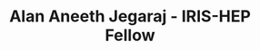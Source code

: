 ---
permalink: /fellows/AlanAneethJegaraj.html
layout: fellow
pagetype: fellow
active: false
title: Alan Aneeth Jegaraj - IRIS-HEP Fellow
fellow-name: Alan Aneeth Jegaraj
project_title: Matrix Factorization for Primary Vertex Reconstruction in LHCb
focus-area: ia
dates:
  start: 2020-06-01
  end: 2020-08-31
photo: /assets/images/team/fellows-2020/Alan-AneethJegaraj.jpeg
institution: University of Cincinnati
website:
e-mail: aneethaj@mail.uc.edu
mentors:
- Gowtham Atluri (Asst. Professor, Dept. EECS, UC)
- Mike Sokoloff (Professor, Dept. Physics, UC)
project_goal: "The Large Hadron Collider beauty detector (LHCb) aims to answer the\
  \ question \u201CWhy is matter more prevalent than anti-matter in the         observable\
  \ Universe\u201D by studying beauty/bottom quarks (b-quarks) and their anti-matter\
  \ counterpart (b anti-quarks) which were abundant at the time after Big-Bang. The\
  \ LHCb detector is expected to produce 4Tb/sec of data when it starts running in\
  \ 2021 after the LS2 maintenance is completed. This calls for efficient track and\
  \ primary vertex (PV) reconstruction algorithms to analyze data effectively within\
  \ a practical time frame using relatively low powered computers. This project aims\
  \ to develop a python workflow to test the viability of matrix factorization for\
  \ PV identification, specifically Matrix tri-factorization with orthogonality constraints.\n"
proposal: /assets/pdf/fellows-2020/Fellow-Alan-AneethJegaraj-Proposal.pdf
presentations:
- title: Matrix Factorization for PV finding in LHCb
  date: 2020-10-05
  url: https://indico.cern.ch/event/946431/contributions/3976996/attachments/2115968/3560329/Jegaraj-Fellowship-Presentation_2020.pdf
  meeting: IRIS-HEP Topical Meetings
  meetingurl: https://indico.cern.ch/event/946431/
  recordingurl: https://www.youtube.com/watch?v=6gCp1BwQHdg
  focus-area: ia
current_status: >
  <strong>September 2022</strong> - Undergraduate Research Assistant at University
  of Cincinnati
github-username: alanjoshua
linkedin-profile: https://www.linkedin.com/in/alan-joshua-aneeth-jegaraj
challenge-area:
---